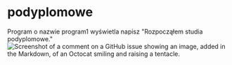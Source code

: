 # podyplomowe
Program o nazwie program1 wyświetla napisz "Rozpocząłem studia podyplomowe."
![Screenshot of a comment on a GitHub issue showing an image, added in the Markdown, of an Octocat smiling and raising a tentacle.](https://myoctocat.com/assets/images/base-octocat.svg)
